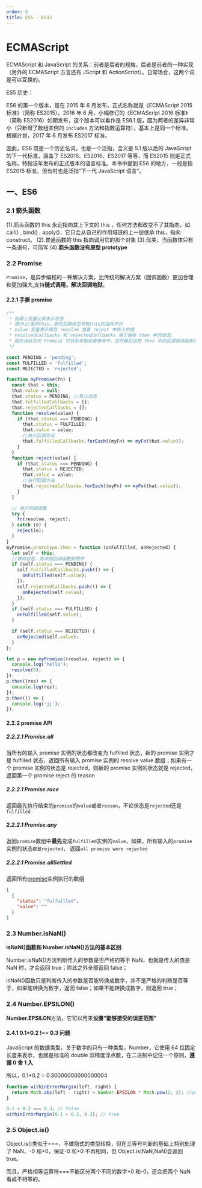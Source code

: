 ```yaml
---
order: 5
title: ES5 - ES12
---
```


# ECMAScript

ECMAScript 和 JavaScript 的关系：前者是后者的规格，后者是前者的一种实现（另外的 ECMAScript 方言还有 JScript 和 ActionScript）。日常场合，这两个词是可以互换的。

ES5 历史：

ES6 的第一个版本，是在 2015 年 6 月发布，正式名称就是《ECMAScript 2015 标准》（简称 ES2015）。2016 年 6 月，小幅修订的《ECMAScript 2016 标准》（简称 ES2016）如期发布，这个版本可以看作是 ES6.1 版，因为两者的差异非常小（只新增了数组实例的 `includes` 方法和指数运算符），基本上是同一个标准。根据计划，2017 年 6 月发布 ES2017 标准。

因此，ES6 既是一个历史名词，也是一个泛指，含义是 5.1 版以后的 JavaScript 的下一代标准，涵盖了 ES2015、ES2016、ES2017 等等，而 ES2015 则是正式名称，特指该年发布的正式版本的语言标准。本书中提到 ES6 的地方，一般是指 ES2015 标准，但有时也是泛指“下一代 JavaScript 语言”。

## 一、ES6

### 2.1 箭头函数

(1).箭头函数的 this 永远指向其上下文的 this ，任何方法都改变不了其指向，如 call() , bind() , apply()，它只会从自己的作用域链的上一层继承 this，指向 construct。 (2).普通函数的 this 指向调用它的那个对象 (3).优美，当函数体只有一条语句，可简写 (4).**箭头函数没有原型 prototype**

### 2.2 Promise

`Promise`，是异步编程的一种解决方案，比传统的解决方案（回调函数）更加合理和更加强大,支持**链式调用，解决回调地狱**。

#### 2.2.1 手撕 promise

```js
/**
 * 创建三变量记录表示状态
 * 用that保存this，避免后期闭包导致this的指向不对
 * value 变量用于保存 resolve 或者 reject 中传入的值
 * resolvedCallbacks 和 rejectedCallbacks 用于保存 then 中的回调，
 * 因为当执行完 Promise 时状态可能还是等待中，这时候应该把 then 中的回调保存起来用于状态改变时使用
 */

const PENDING = 'pending';
const FULFILLED = 'fulfilled';
const REJECTED = 'rejected';

function myPromise(fn) {
  const that = this;
  that.value = null;
  that.status = PENDING; //默认状态
  that.fulfilledCallbacks = [];
  that.rejectedCallbacks = [];
  function resolve(value) {
    if (that.status === PENDING) {
      that.status = FULFILLED;
      that.value = value;
      //执行回调方法
      that.fulfilledCallbacks.forEach((myFn) => myFn(that.value));
    }
  }
  function reject(value) {
    if (that.status === PENDING) {
      that.status = REJECTED;
      that.value = value;
      //执行回调方法
      that.rejectedCallbacks.forEach((myFn) => myFn(that.value));
    }
  }

  // 执行回调函数
  try {
    fn(resolve, reject);
  } catch (e) {
    reject(e);
  }
}
myPromise.prototype.then = function (onFulfilled, onRejected) {
  let self = this;
  //等待状态，则添加回调函数到栈中
  if (self.status === PENDING) {
    self.fulfilledCallbacks.push(() => {
      onFulfilled(self.value);
    });
    self.rejectedCallbacks.push(() => {
      onRejected(self.value);
    });
  }
  if (self.status === FULFILLED) {
    onFulfilled(self.value);
  }

  if (self.status === REJECTED) {
    onRejected(self.value);
  }
};

let p = new myPromise((resolve, reject) => {
  console.log('hello');
  resolve(5);
});
p.then((res) => {
  console.log(res);
});
p.then(() => {
  console.log('jj');
});
```

#### 2.2.2 promise API

##### 2.2.2.1 **Promise.all**

当所有的输入 promise 实例的状态都改变为 fulfilled 状态，新的 promise 实例才是 fulfilled 状态，返回所有输入 promise 实例的 resolve value 数组；如果有一个 promise 实例的状态是 rejected，则新的 promise 实例的状态就是 rejected，返回第一个 promise reject 的 reason

##### 2.2.2.1 **Promise.race**

返回最先执行结束的`promise`的`value`或者`reason`，不论状态是`rejected`还是`fulfilled`

##### 2.2.2.1 **Promise.any**

返回`promise`数组中**最先**变成`fulfilled`实例的`value`，如果，所有输入的`promise`实例的状态`都是rejected`， 返回`all promise were rejected`

##### 2.2.2.1 **Promise.allSettled**

返回所有[promise](https://so.csdn.net/so/search?q=promise&spm=1001.2101.3001.7020)实例执行的数组

```json
[
  {
    "status": "fulfuilled",
    "value": ""
  }
]
```

### 2.3 Number.isNaN()

**isNaN()函数和 Number.isNaN()方法的基本区别**:

Number.isNaN()方法判断传入的参数是否严格的等于 NaN，也就是传入的值是 NaN 时，才会返回 true；除此之外全部返回 false；

isNaN()函数只是判断传入的参数是否能转换成数字，并不是严格的判断是否等于，如果能转换为数字，返回 false；如果不能转换成数字，则返回 true；

### 2.4 **Number.EPSILON()**

**Number.EPSILON**方法，它可以用来**设置“能够接受的误差范围"**

#### 2.4.1 0.1+0.2 !== 0.3 问题

JavaScript 的数据类型，关于数字的只有一种类型，Number，它使用 64 位固定长度来表示，也就是标准的 double 双精度浮点数，在二进制中记住一个原则，**遵循 0 舍 1 入**

所以，0.1+0.2 = 0.30000000000000004

```js
function withinErrorMargin(left, right) {
  return Math.abs(left - right) < Number.EPSILON * Math.pow(2, 2); //pow() 方法可返回 x 的 y 次幂 (x y) 的值
}

0.1 + 0.2 === 0.3; // false
withinErrorMargin(0.1 + 0.2, 0.3); // true
```

### 2.5 Object.is()

Object.is()类似于===，不做隐式的类型转换，但在三等号判断的基础上特别处理了 NaN、-0 和+0，保证-0 和+0 不再相同，但 Object.is(NaN,NaN)会返回 true。

而且，严格相等运算符===不能区分两个不同的数字+0 和-0，还会把两个 NaN 看成不相等的。
